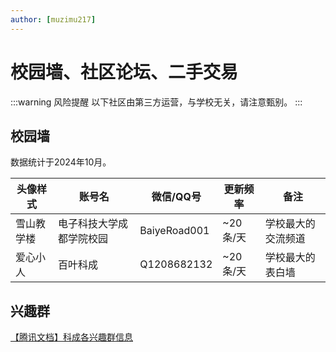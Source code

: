 ```yaml
---
author: [muzimu217]
---
```


# 校园墙、社区论坛、二手交易

:::warning 风险提醒
以下社区由第三方运营，与学校无关，请注意甄别。
:::

## 校园墙

数据统计于2024年10月。

| 头像样式 | 账号名       | 微信/QQ号                                                | 更新频率          | 备注               |
| -------- | ------------ | ----------------------------------------------------- | ----------------- | ------------------ |
| 雪山教学楼 | 电子科技大学成都学院校园 | <Tip copy>BaiyeRoad001</Tip>               | ~20条/天          | 学校最大的交流频道 |
| 爱心小人 | 百叶科成     | <Tip copy>Q1208682132</Tip>                           | ~20条/天          | 学校最大的表白墙 |


## 兴趣群

[【腾讯文档】科成各兴趣群信息](https://docs.qq.com/sheet/DVXdmZHhLamVQVmdq?tab=BB08J2)
